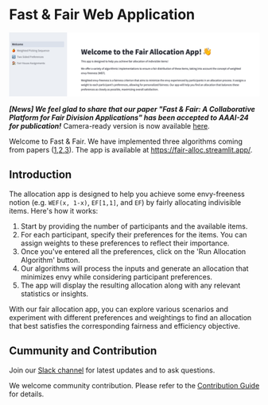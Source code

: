 # Fast & Fair Web Application

![Welcome Page](./resource/welcome-nrw.png)

_**[News] We feel glad to share that our paper "Fast & Fair: A Collaborative Platform for Fair Division Applications" has been accepted to AAAI-24 for publication!**_ Camera-ready version is now available [here](https://www.comp.nus.edu.sg/~warut/fast-and-fair.pdf).

Welcome to Fast & Fair. We have implemented three algorithms coming from papers ([1](https://arxiv.org/pdf/2112.04166.pdf),[2](https://arxiv.org/pdf/2206.05879.pdf),[3](https://www.sciencedirect.com/science/article/abs/pii/S0165489619300599)). The app is available at https://fair-alloc.streamlit.app/. 

## Introduction

The allocation app is designed to help you achieve some envy-freeness notion (e.g. `WEF(x, 1-x)`, `EF[1,1]`, and `EF`) by fairly allocating indivisible items. Here's how it works:

1. Start by providing the number of participants and the available items.
2. For each participant, specify their preferences for the items. You can assign weights to these preferences to reflect their importance.
3. Once you've entered all the preferences, click on the 'Run Allocation Algorithm' button.
4. Our algorithms will process the inputs and generate an allocation that minimizes envy while considering participant preferences.
5. The app will display the resulting allocation along with any relevant statistics or insights.

With our fair allocation app, you can explore various scenarios and experiment with different preferences and weightings to find an allocation that best satisfies the corresponding fairness and efficiency objective.

## Cummunity and Contribution

Join our [Slack channel](https://join.slack.com/t/fastfaircommunity/shared_invite/zt-1xyl1akls-ukrAsy3Kmm5lilCuB1uOmQ) for latest updates and to ask questions.

We welcome community contribution. Please refer to the [Contribution Guide](./contribution/ADVANCED_CONTRIBUTION.md) for details. 
